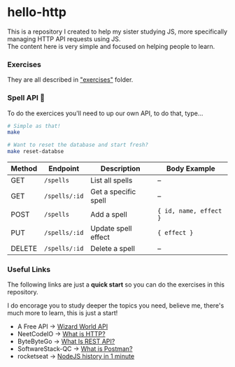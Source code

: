 # hello-http

This is a repository I created to help my sister studying JS, more specifically managing HTTP API requests using JS.  
The content here is very simple and focused on helping people to learn.

### Exercises

They are all described in ["exercises"](./exercises/readme.md) folder.

### Spell API 🧙

To do the exercices you'll need to up our own API, to do that, type...

```bash
# Simple as that!
make

# Want to reset the database and start fresh?
make reset-databse
```

| Method | Endpoint       | Description               | Body Example                     |
|--------|----------------|---------------------------|----------------------------------|
| GET    | `/spells`      | List all spells           | –                                |
| GET    | `/spells/:id`  | Get a specific spell       | –                                |
| POST   | `/spells`      | Add a spell               | `{ id, name, effect }`           |
| PUT    | `/spells/:id`  | Update spell effect       | `{ effect }`                     |
| DELETE | `/spells/:id`  | Delete a spell            | –                                |

### Useful Links

The following links are just a **quick start** so you can do the exercises in this repository.  

I do encorage you to study deeper the topics you need, believe me, there's much more to learn, this is just a start!

- A Free API → [Wizard World API](https://github.com/MossPiglets/WizardWorldAPI)
- NeetCodeIO → [What is HTTP?](https://youtube.com/shorts/wOPrIhmi7l0?si=SDQFfoYOWZ_wAXHk)
- ByteByteGo → [What Is REST API?](https://www.youtube.com/watch?v=-mN3VyJuCjM)
- SoftwareStack-QC → [What is Postman?](https://youtube.com/shorts/khYbWDJpLgA?si=eiOo14K83-LWzeai)
- rocketseat → [NodeJS history in 1 minute](https://youtube.com/shorts/AlCAhpyFcF8?si=WXuUBSBI9U79o4Rw)
